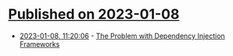 # [Published on 2023-01-08](index.md)

* [2023-01-08, 11:20:06](https://news.ycombinator.com/item?id=34298153) - [The Problem with Dependency Injection Frameworks](https://www.jamesshore.com/v2/blog/2023/the-problem-with-dependency-injection-frameworks)

